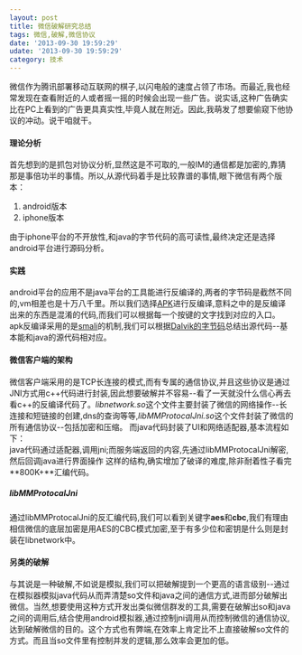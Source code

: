 ```yaml
---
layout: post
title: 微信破解研究总结 
tags: 微信,破解,微信协议
date: '2013-09-30 19:59:29'
udate: '2013-09-30 19:59:29'
category: 技术 
---
```

[apk]: https://code.google.com/p/android-apktool/ "APK"
[smali]: https://code.google.com/p/smali/ "Smali"
[dalvikbytecode]: http://source.android.com/devices/tech/dalvik/dalvik-bytecode.html "Dalvik Bytecode Format"
  
  
微信作为腾讯部署移动互联网的棋子,以闪电般的速度占领了市场。而最近,我也经常发现在查看附近的人或者摇一摇的时候会出现一些广告。说实话,这种广告确实比在PC上看到的广告更具真实性,毕竟人就在附近。因此,我萌发了想要偷窥下他协议的冲动。说干咱就干。  
  
#### 理论分析  
首先想到的是抓包对协议分析,显然这是不可取的,一般IM的通信都是加密的,靠猜那是事倍功半的事情。所以,从源代码着手是比较靠谱的事情,眼下微信有两个版本：  
1. android版本  
2. iphone版本  
  
由于iphone平台的不开放性,和java的字节代码的高可读性,最终决定还是选择android平台进行源码分析。  
  
  
#### 实践  
android平台的应用不是java平台的工具能进行反编译的,两者的字节码是截然不同的,vm相差也是十万八千里。所以我们选择[APK][apk]进行反编译,意料之中的是反编译出来的东西是混淆的代码,而我们可以根据每一个按键的文字找到对应的入口。apk反编译采用的是[smali][smali]的机制,我们可以根据[Dalvik的字节码][dalvikbytecode]总结出源代码--基本能和java的源代码相对应。  
  
  
#### 微信客户端的架构  
微信客户端采用的是TCP长连接的模式,而有专属的通信协议,并且这些协议是通过JNI方式用c++代码进行封装,因此想要破解并不容易--看了一天就没什么信心再去看c++的反编译代码了。*libnetwork.so*这个文件主要封装了微信的网络操作--长连接和短链接的创建,dns的查询等等,*libMMProtocalJni.so*这个文件封装了微信的所有通信协议--包括加密和压缩。
而java代码封装了UI和网络适配器,基本流程如下：  
java代码通过适配器,调用jni;而服务端返回的内容,先通过libMMProtocalJni解密,然后回调java进行界面操作
这样的结构,确实增加了破译的难度,除非耐着性子看完**800K+**汇编代码。
  
##### libMMProtocalJni  
通过libMMProtocalJni的反汇编代码,我们可以看到关键字**aes**和**cbc**,我们有理由相信微信的底层加密是用AES的CBC模式加密,至于有多少位和密钥是什么则是封装在libnetwork中。
  
#### 另类的破解  
与其说是一种破解,不如说是模拟,我们可以把破解提到一个更高的语言级别--通过在模拟器模拟java代码从而弄清楚so文件和java之间的通信方式,进而部分破解出微信。当然,想要使用这种方式开发出类似微信群发的工具,需要在破解出so和java之间的调用后,结合使用android模拟器,通过控制jni调用从而控制微信的通信协议, 达到破解微信的目的。这个方式也有弊端,在效率上肯定比不上直接破解so文件的方式。而且当so文件里有控制并发的逻辑,那么效率会更加的低。
